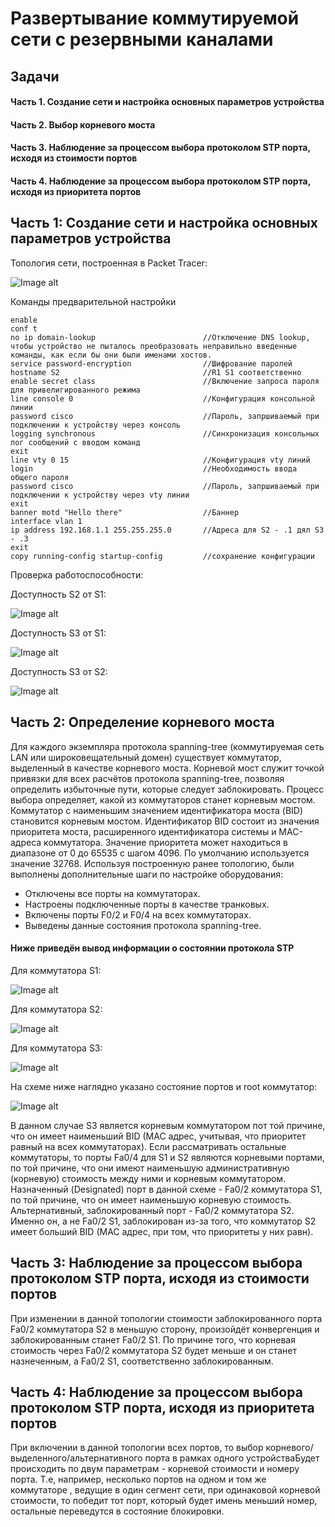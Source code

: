 # Развертывание коммутируемой сети с резервными каналами

## Задачи
#### Часть 1. Создание сети и настройка основных параметров устройства
#### Часть 2. Выбор корневого моста
#### Часть 3. Наблюдение за процессом выбора протоколом STP порта, исходя из стоимости портов
#### Часть 4. Наблюдение за процессом выбора протоколом STP порта, исходя из приоритета портов


## Часть 1:	Создание сети и настройка основных параметров устройства

Топология сети, построенная в Packet Tracer:

![Image alt](https://github.com/anrent/otus-networks/blob/main/labs/lab02/topo.PNG)

Команды предварительной настройки
```
enable
conf t
no ip domain-lookup                        //Отключение DNS lookup, чтобы устройство не пыталось преобразовать неправильно введенные команды, как если бы они были именами хостов.
service password-encryption                //Шифрование паролей     
hostname S2                                //R1 S1 соответственно
enable secret class                        //Включение запроса пароля для привелигированного режима
line console 0                             //Конфигурация консольной линии
password cisco                             //Пароль, запршиваемый при подключении к устройству через консоль
logging synchronous                        //Синхронизация консольных лог сообщений с вводом команд
exit
line vty 0 15                              //Конфигурация vty линий
login                                      //Необходимость ввода общего пароля
password cisco                             //Пароль, запршиваемый при подключении к устройству через vty линии
exit
banner motd "Hello there"                  //Баннер
interface vlan 1
ip address 192.168.1.1 255.255.255.0       //Адреса для S2 - .1 дял S3 - .3
exit
copy running-config startup-config         //сохранение конфигурации
```
Проверка работоспособности:

Доступность S2 от S1:

![Image alt](https://github.com/anrent/otus-networks/blob/main/labs/lab02/s1-s2.PNG)

Доступность S3 от S1:

![Image alt](https://github.com/anrent/otus-networks/blob/main/labs/lab02/s1-s3.PNG)

Доступность S3 от S2:

![Image alt](https://github.com/anrent/otus-networks/blob/main/labs/lab02/s2-s3.PNG)



## Часть 2:	Определение корневого моста

Для каждого экземпляра протокола spanning-tree (коммутируемая сеть LAN или широковещательный домен) существует коммутатор, выделенный в качестве корневого моста. Корневой мост служит точкой привязки для всех расчётов протокола spanning-tree, позволяя определить избыточные пути, которые следует заблокировать.
Процесс выбора определяет, какой из коммутаторов станет корневым мостом. Коммутатор с наименьшим значением идентификатора моста (BID) становится корневым мостом. Идентификатор BID состоит из значения приоритета моста, расширенного идентификатора системы и MAC-адреса коммутатора. Значение приоритета может находиться в диапазоне от 0 до 65535 с шагом 4096. По умолчанию используется значение 32768.
Используя построенную ранее топологию, были выполнены дополнительные шаги по настройке оборудования:

 * Отключены все порты на коммутаторах.
 * Настроены подключенные порты в качестве транковых.
 * Включены порты F0/2 и F0/4 на всех коммутаторах.
 * Выведены данные состояния протокола spanning-tree.
 
#### Ниже приведён вывод информации о состоянии протокола STP

Для коммутатора S1:

![Image alt](https://github.com/anrent/otus-networks/blob/main/labs/lab02/S1stp.PNG)


Для коммутатора S2:

![Image alt](https://github.com/anrent/otus-networks/blob/main/labs/lab02/S2stp.PNG)


Для коммутатора S3:

![Image alt](https://github.com/anrent/otus-networks/blob/main/labs/lab02/S3stp.PNG)


На схеме ниже наглядно указано состояние портов и root коммутатор:

![Image alt](https://github.com/anrent/otus-networks/blob/main/labs/lab02/STP-pt1.PNG)

В данном случае S3 является корневым коммутатором пот той причине, что он имеет наименьший BID (MAC адрес, учитывая, что приоритет равный на всех коммутаторах).
Если рассматривать остальные коммутаторы, то порты Fa0/4 для S1 и S2 являются корневыми портами, по той причине, что они имеют наименьшую административную (корневую) стоимость между ними и корневым коммутатором. 
Назначенный (Designated) порт в данной схеме - Fa0/2 коммутатора S1, по той причине, что он имеет наименьшую корневую стоимость.
Альтернативный, заблокированный порт - Fa0/2 коммутатора S2. Именно он, а не Fa0/2 S1, заблокирован из-за того, что коммутатор S2 имеет больший BID (MAC адрес, при том, что приоритеты у них равн).


## Часть 3:	Наблюдение за процессом выбора протоколом STP порта, исходя из стоимости портов

При изменении в данной топологии стоимости заблокированного порта Fa0/2 коммутатора S2 в меньшую сторону, произойдёт конвергенция и заблокированным станет Fa0/2 S1. По причине того, что корневая стоимость через Fa0/2 коммутатора S2 будет меньше и он станет назнеченным, а Fa0/2 S1, соответственно заблокированным.


## Часть 4:	Наблюдение за процессом выбора протоколом STP порта, исходя из приоритета портов

При включении в данной топологии всех портов, то выбор корневого/выделенного/альтернативного порта в рамках одного устройстваБудет происходить по двум параметрам - корневой стоимости и номеру порта. Т.е, например, несколько портов на одном и том же коммутаторе , ведущие в один сегмент сети, при одинаковой корневой стоимости, то победит тот порт, который будет имень меньший номер, остальные переведутся в состояние блокировки.

